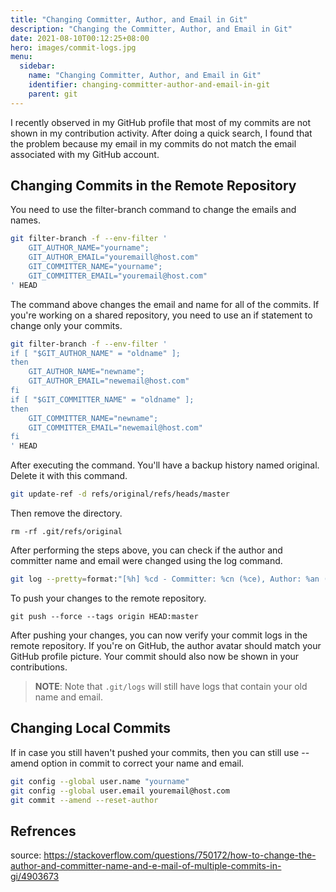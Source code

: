 ```yaml
---
title: "Changing Committer, Author, and Email in Git"
description: "Changing the Committer, Author, and Email in Git"
date: 2021-08-10T00:12:25+08:00
hero: images/commit-logs.jpg
menu:
  sidebar:
    name: "Changing Committer, Author, and Email in Git"
    identifier: changing-committer-author-and-email-in-git
    parent: git
---
```


I recently observed in my GitHub profile that most of my commits are not
shown in my contribution activity. After doing a quick search, I found that the
problem because my email in my commits do not match the email associated with
my GitHub account.

## Changing Commits in the Remote Repository

You need to use the filter-branch command to change the emails and names.

```sh
git filter-branch -f --env-filter '
    GIT_AUTHOR_NAME="yourname";
    GIT_AUTHOR_EMAIL="youremaill@host.com"
    GIT_COMMITTER_NAME="yourname";
    GIT_COMMITTER_EMAIL="youremail@host.com"
' HEAD
```

The command above changes the email and name for all of the commits. If you're
working on a shared repository, you need to use an if statement to change only
your commits.

```sh
git filter-branch -f --env-filter '
if [ "$GIT_AUTHOR_NAME" = "oldname" ];
then
    GIT_AUTHOR_NAME="newname";
    GIT_AUTHOR_EMAIL="newemail@host.com"
fi
if [ "$GIT_COMMITTER_NAME" = "oldname" ];
then
    GIT_COMMITTER_NAME="newname";
    GIT_COMMITTER_EMAIL="newemail@host.com"
fi
' HEAD
```

After executing the command. You'll have a backup history named original.
Delete it with this command.

```sh
git update-ref -d refs/original/refs/heads/master
```

Then remove the directory.
```
rm -rf .git/refs/original
```

After performing the steps above, you can check if the author and committer name
and email were changed using the log command.

```sh
git log --pretty=format:"[%h] %cd - Committer: %cn (%ce), Author: %an (%ae)"
```

To push your changes to the remote repository.
```
git push --force --tags origin HEAD:master
```

After pushing your changes, you can now verify your commit logs in the remote
repository. If you're on GitHub, the author avatar should match your GitHub
profile picture. Your commit should also now be shown in your contributions.

> **NOTE**: Note that `.git/logs` will still have logs that contain your old
name and email.


## Changing Local Commits

If in case you still haven't pushed your commits, then you can still use --amend
option in commit to correct your name and email.

```sh
git config --global user.name "yourname"
git config --global user.email youremail@host.com
git commit --amend --reset-author
```

## Refrences
source: https://stackoverflow.com/questions/750172/how-to-change-the-author-and-committer-name-and-e-mail-of-multiple-commits-in-gi/4903673